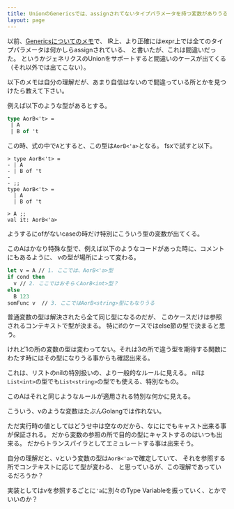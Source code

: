 ```yaml
---
title: UnionのGenericsでは、assignされてないタイプパラメータを持つ変数がありうる
layout: page
---
```

以前、[Genericsについてのメモ](https://karino2.github.io/2025/02/03/generics_memo.html)で、
IR上、より正確にはexpr上では全てのタイプパラメータは何かしらassignされている、
と書いたが、これは間違いだった。
というかジェネリクスのUnionをサポートすると間違いのケースが出てくる（それ以外では出てこない）。

以下のメモは自分の理解だが、あまり自信はないので間違っている所とかを見つけたら教えて下さい。

例えば以下のような型があるとする。

```fsharp
type AorB<'t> =
 | A
 | B of 't
```

この時、式の中で`A`とすると、この型は`AorB<'a>`となる。
fsxで試すと以下。

```
> type AorB<'t> =
- | A
- | B of 't
-
- ;;
type AorB<'t> =
  | A
  | B of 't

> A ;;
val it: AorB<'a>
```

ようするにofがないcaseの時だけ特別にこういう型の変数が出てくる。

このAはかなり特殊な型で、例えば以下のようなコードがあった時に、コメントにもあるように、
vの型が場所によって変わる。

```fsharp
let v = A // 1. ここでは、AorB<'a>型
if cond then
  v // 2. ここではおそらくAorB<int>型？
else
  B 123
somFunc v  // 3. ここではAorB<string>型にもなりうる
```

普通変数の型は解決されたら全て同じ型になるのだが、
このケースだけは参照されるコンテキストで型が決まる。
特にifのケースではelse節の型で決まると思う。

けれど1の所の変数の型は変わってない。それは3の所で違う型を期待する関数にわたす時にはその型になりうる事からも確認出来る。

これは、リストのnilの特別扱いの、より一般的なルールに見える。
nilは`List<int>`の型でも`List<string>`の型でも使える、特別なもの。

このAはそれと同じようなルールが適用される特別な何かに見える。

こういう、vのような変数はたぶんGolangでは作れない。

ただ実行時の値としてはどうせ中は空なのだから、なににでもキャスト出来る事が保証される。
だから変数の参照の所で目的の型にキャストするのはいつも出来る。
だからトランスパイラとしてエミュレートする事は出来そう。

自分の理解だと、vという変数の型は`AorB<'a>`で確定していて、
それを参照する所でコンテキストに応じて型が変わる、
と思っているが、この理解であっているだろうか？

実装としてはvを参照するごとに`'a`に別々のType Variableを振っていく、とかでいいのか？